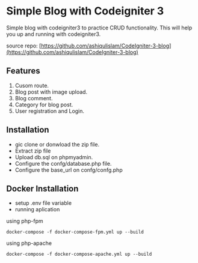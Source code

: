 # Simple Blog with Codeigniter 3
Simple blog with codeigniter3 to practice CRUD functionality. This will help you up and running with codeigniter3.

source repo: [https://github.com/ashiqulislam/CodeIgniter-3-blog](https://github.com/ashiqulislam/CodeIgniter-3-blog)

## Features
1. Cusom route.
2. Blog post with image upload.
3. Blog comment.
4. Category for blog post.
5. User registration and Login.

## Installation
- gic clone or donwload the zip file.
- Extract zip file
- Upload db.sql on phpmyadmin.
- Configure the confg/database.php file.
- Configure the base_url on confg/confg.php 

## Docker Installation
- setup .env file variable
- running aplication

using php-fpm
```
docker-compose -f docker-compose-fpm.yml up --build
```

using php-apache
```
docker-compose -f docker-compose-apache.yml up --build
```
